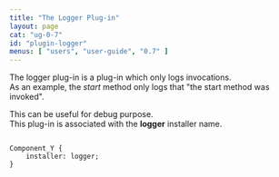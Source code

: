 ```yaml
---
title: "The Logger Plug-in"
layout: page
cat: "ug-0-7"
id: "plugin-logger"
menus: [ "users", "user-guide", "0.7" ]
---
```


The logger plug-in is a plug-in which only logs invocations.  
As an example, the *start* method only logs that "the start method was invoked".

This can be useful for debug purpose.  
This plug-in is associated with the **logger** installer name.

<pre><code class="language-roboconf">
Component_Y {
	installer: logger;
}
</code></pre>
